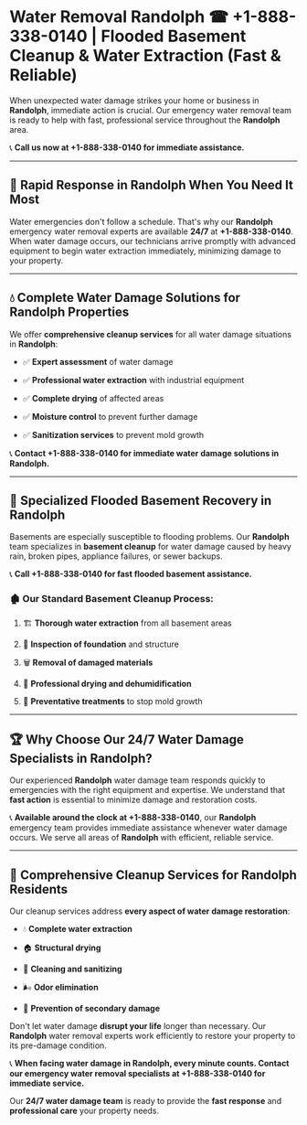 # Water Removal Randolph ☎ +1-888-338-0140 | Flooded Basement Cleanup & Water Extraction (Fast & Reliable)

When unexpected water damage strikes your home or business in **Randolph**, immediate action is crucial. Our emergency water removal team is ready to help with fast, professional service throughout the **Randolph** area. 

📞 **Call us now at +1-888-338-0140 for immediate assistance.**
---
## 🚀 Rapid Response in Randolph When You Need It Most
Water emergencies don't follow a schedule. That's why our **Randolph** emergency water removal experts are available **24/7** at **+1-888-338-0140**. When water damage occurs, our technicians arrive promptly with advanced equipment to begin water extraction immediately, minimizing damage to your property.
---
## 💧 Complete Water Damage Solutions for Randolph Properties
We offer **comprehensive cleanup services** for all water damage situations in **Randolph**:
- ✅ **Expert assessment** of water damage  
- ✅ **Professional water extraction** with industrial equipment  
- ✅ **Complete drying** of affected areas  
- ✅ **Moisture control** to prevent further damage  
- ✅ **Sanitization services** to prevent mold growth  
📞 **Contact +1-888-338-0140 for immediate water damage solutions in Randolph.**
---
## 🌊 Specialized Flooded Basement Recovery in Randolph
Basements are especially susceptible to flooding problems. Our **Randolph** team specializes in **basement cleanup** for water damage caused by heavy rain, broken pipes, appliance failures, or sewer backups. 
📞 **Call +1-888-338-0140 for fast flooded basement assistance.**
### 🏚️ Our Standard Basement Cleanup Process:
1. 🏗️ **Thorough water extraction** from all basement areas  
2. 🔎 **Inspection of foundation** and structure  
3. 🗑️ **Removal of damaged materials**  
4. 💨 **Professional drying and dehumidification**  
5. 🚫 **Preventative treatments** to stop mold growth  
---
## 🏆 Why Choose Our 24/7 Water Damage Specialists in Randolph?
Our experienced **Randolph** water damage team responds quickly to emergencies with the right equipment and expertise. We understand that **fast action** is essential to minimize damage and restoration costs.
📞 **Available around the clock at +1-888-338-0140**, our **Randolph** emergency team provides immediate assistance whenever water damage occurs. We serve all areas of **Randolph** with efficient, reliable service.
---
## 🧹 Comprehensive Cleanup Services for Randolph Residents
Our cleanup services address **every aspect of water damage restoration**:
- 💧 **Complete water extraction**  
- 🏠 **Structural drying**  
- 🧼 **Cleaning and sanitizing**  
- 🌬️ **Odor elimination**  
- 🚫 **Prevention of secondary damage**  
Don't let water damage **disrupt your life** longer than necessary. Our **Randolph** water removal experts work efficiently to restore your property to its pre-damage condition.
📞 **When facing water damage in Randolph, every minute counts. Contact our emergency water removal specialists at +1-888-338-0140 for immediate service.**
Our **24/7 water damage team** is ready to provide the **fast response** and **professional care** your property needs.
